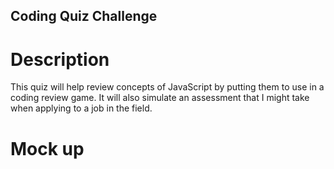 ## Coding Quiz Challenge

# Description
This quiz will help review concepts of JavaScript by putting them to use in a coding review game. It will also simulate an assessment that I might take when applying to a job in the field. 

# Mock up

